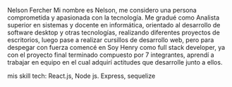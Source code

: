 Nelson Fercher
Mi nombre es Nelson, me considero una persona comprometida y apasionada con la tecnología. 
Me gradué como Analista superior en sistemas y docente en informática, orientado al desarrollo de software desktop y otras tecnologías, realizando diferentes proyectos de escritorios, luego pase a realizar cursillos de desarrollo web, pero para despegar con fuerza comencé en Soy Henry como full stack developer, ya con el proyecto final terminado compuesto por 7 integrantes, aprendí a trabajar en equipo en el cual adquirí actitudes que desarrolle junto a ellos. 

mis skill tech: React.js, Node js. Express, sequelize
